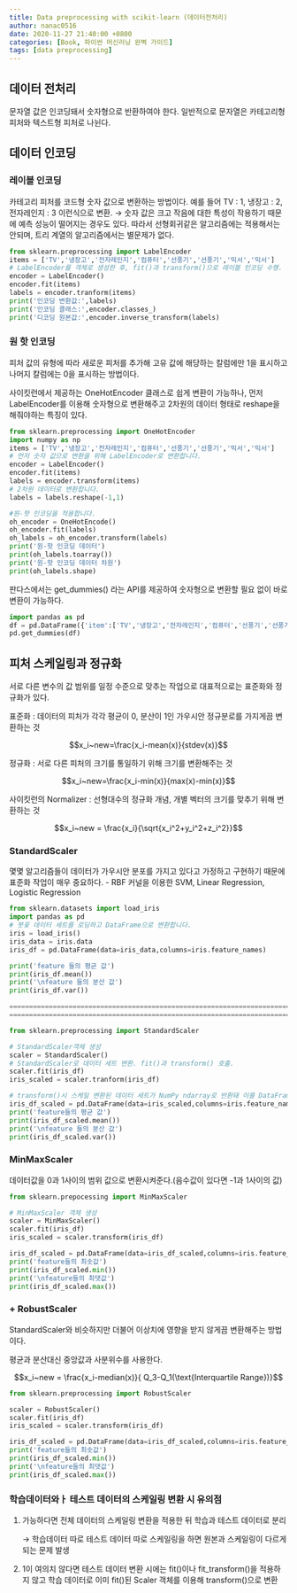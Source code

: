 ```yaml
---
title: Data preprocessing with scikit-learn (데이터전처리)
author: nanac0516
date: 2020-11-27 21:40:00 +0800
categories: [Book, 파이썬 머신러닝 완벽 가이드]
tags: [data preprocessing]
---
```

## 데이터 전처리

문자열 값은 인코딩돼서 숫자형으로 반환하여야 한다. 일반적으로 문자열은 카테고리형 피처와 텍스트형 피처로 나뉜다.

## 데이터 인코딩

### 레이블 인코딩

카테고리 피처를 코드형 숫자 값으로 변환하는 방법이다. 예를 들어 TV : 1, 냉장고 : 2, 전자레인지 : 3 이런식으로 변환. → 숫자 값은 크고 작음에 대한 특성이 작용하기 때문에 예측 성능이 떨어지는 경우도 있다. 따라서 선형회귀같은 알고리즘에는 적용해서는 안되며, 트리 계열의 알고리즘에서는 별문제가 없다.

```python
from sklearn.preprocessing import LabelEncoder
items = ['TV','냉장고','전자레인지','컴퓨터','선풍기','선풍기','믹서','믹서']
# LabelEncoder를 객체로 생성한 후, fit()과 transform()으로 레이블 인코딩 수행.
encoder = LabelEncoder()
encoder.fit(items)
labels = encoder.tranform(items)
print('인코딩 변환값:',labels)
print('인코딩 클래스:',encoder.classes_)
print('디코딩 원본값:',encoder.inverse_transform(labels)
```

### 원 핫 인코딩

피처 값의 유형에 따라 새로운 피처를 추가해 고유 값에 해당하는 칼럼에만 1을 표시하고 나머지 칼럼에는 0을 표시하는 방법이다.

사이킷런에서 제공하는 OneHotEncoder 클래스로 쉽게 변환이 가능하나, 먼저 LabelEncoder를 이용해 숫자형으로 변환해주고 2차원의 데이터 형태로 reshape을 해줘야하는 특징이 있다.

```python
from sklearn.preprocessing import OneHotEncoder
import numpy as np
items = ['TV','냉장고','전자레인지','컴퓨터','선풍기','선풍기','믹서','믹서']
# 먼저 숫자 값으로 변환을 위해 LabelEncoder로 변환합니다.
encoder = LabelEncoder()
encoder.fit(items)
labels = encoder.transform(items)
# 2차원 데이터로 변환합니다.
labels = labels.reshape(-1,1)

#원-핫 인코딩을 적용합니다.
oh_encoder = OneHotEncode()
oh_encoder.fit(labels)
oh_labels = oh_encoder.transform(labels)
print('원-핫 인코딩 데이터')
print(oh_labels.toarray())
print('원-핫 인코딩 데이터 차원')
print(oh_labels.shape)
```

판다스에서는  get_dummies() 라는 API를 제공하여 숫자형으로 변환할 필요 없이 바로 변환이 가능하다.

```python
import pandas as pd
df = pd.DataFrame({'item':['TV','냉장고','전자레인지','컴퓨터','선풍기','선풍기','믹서','믹서']})
pd.get_dummies(df)
```

## 피처 스케일링과 정규화

서로 다른 변수의 값 범위를 일정 수준으로 맞추는 작업으로 대표적으로는 표준화와 정규화가 있다.

표준화 : 데이터의 피처가 각각 평균이 0, 분산이 1인 가우시안 정규분로를 가지게끔 변환하는 것

$$x_i~new=\frac{x_i-mean(x)}{stdev(x)}$$

정규화 : 서로 다른 피처의 크기를 통일하기 위해 크기를 변환해주는 것

$$x_i~new=\frac{x_i-min(x)}{max(x)-min(x)}$$

사이킷런의 Normalizer : 선형대수의 정규화 개념, 개별 벡터의 크기를 맞추기 위해 변환하는 것

$$x_i~new = \frac{x_i}{\sqrt{x_i^2+y_i^2+z_i^2}}$$

### StandardScaler

몇몇 알고리즘들이 데이터가 가우시안 분포를 가지고 있다고 가정하고 구현하기 때문에 표준화 작업이 매우 중요하다. - RBF 커널을 이용한 SVM, Linear Regression, Logistic Regression

```python
from sklearn.datasets import load_iris
import pandas as pd
# 붓꽃 데이터 세트를 로딩하고 DataFrame으로 변환합니다.
iris = load_iris()
iris_data = iris.data
iris_df = pd.DataFrame(data=iris_data,columns=iris.feature_names)

print('feature 들의 평균 값')
print(iris_df.mean())
print('\nfeature 들의 분산 값')
print(iris_df.var())

==============================================================================
==============================================================================

from sklearn.preprocessing import StandardScaler

# StandardScaler객체 생성
scaler = StandardScaler()
# StandardScaler로 데이터 세트 변환. fit()과 transform() 호출.
scaler.fit(iris_df)
iris_scaled = scaler.tranform(iris_df)

# transform()시 스케일 변환된 데이터 세트가 NumPy ndarray로 반환돼 이를 DataFrame으로 변환
iris_df_scaled = pd.DataFrame(data=iris_scaled,columns=iris.feature_names)
print('feature들의 평균 값')
print(iris_df_scaled.mean())
print('\nfeature 들의 분산 값')
print(iris_df_scaled.var())
```

### MinMaxScaler

데이터값을 0과 1사이의 범위 값으로 변환시켜준다.(음수값이 있다면 -1과 1사이의 값)

```python
from sklearn.prepocessing import MinMaxScaler

# MinMaxScaler 객체 생성
scaler = MinMaxScaler()
scaler.fit(iris_df)
iris_scaled = scaler.transform(iris_df)

iris_df_scaled = pd.DataFrame(data=iris_df_scaled,columns=iris.feature_names)
print('feature들의 최솟값')
print(iris_df_scaled.min())
print('\nfeature들의 최댓값')
print(iris_df_scaled.max())
```

### + RobustScaler

 StandardScaler와 비슷하지만 더불어 이상치에 영향을 받지 않게끔 변환해주는 방법이다.

평균과 분산대신 중앙값과 사분위수를 사용한다.

$$x_i~new = \frac{x_i-median(x)}{ Q_3-Q_1(\text{Interquartile Range})}$$

```python
from sklearn.preprocessing import RobustScaler

scaler = RobustScaler()
scaler.fit(iris_df)
iris_scaled = scaler.transform(iris_df)

iris_df_scaled = pd.DataFrame(data=iris_df_scaled,columns=iris.feature_names)
print('feature들의 최솟값')
print(iris_df_scaled.min())
print('\nfeature들의 최댓값')
print(iris_df_scaled.max())
```

### 학습데이터와ㅏ 테스트 데이터의 스케일링 변환 시 유의점

1. 가능하다면 전체 데이터의 스케일링 변환을 적용한 뒤 학습과 테스트 데이터로 분리

    → 학습데이터 따로 테스트 데이터 따로 스케일링을 하면 원본과 스케일링이 다르게 되는 문제 발생

2. 1이 여의치 않다면 테스트 데이터 변환 시에는 fit()이나 fit_transform()을 적용하지 않고 학습 데이터로 이미 fit()된 Scaler 객체를 이용해 transform()으로 변환
